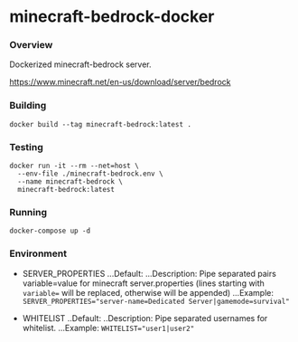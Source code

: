 # minecraft-bedrock-docker

### Overview

Dockerized minecraft-bedrock server.

https://www.minecraft.net/en-us/download/server/bedrock

### Building

```
docker build --tag minecraft-bedrock:latest .
```

### Testing

```
docker run -it --rm --net=host \
  --env-file ./minecraft-bedrock.env \
  --name minecraft-bedrock \
  minecraft-bedrock:latest
```

### Running

```
docker-compose up -d
```

### Environment

* SERVER_PROPERTIES
...Default:
...Description: Pipe separated pairs variable=value for minecraft server.properties (lines starting with `variable=` will be replaced, otherwise will be appended)
...Example: `SERVER_PROPERTIES="server-name=Dedicated Server|gamemode=survival"`

* WHITELIST
..Default:
..Description: Pipe separated usernames for whitelist.
...Example: `WHITELIST="user1|user2"`

